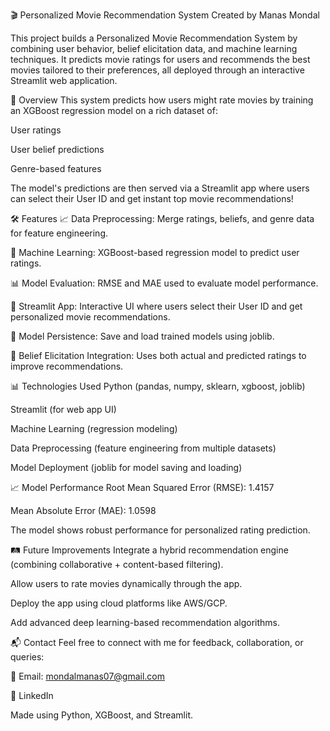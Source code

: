 🎬 Personalized Movie Recommendation System
Created by Manas Mondal

This project builds a Personalized Movie Recommendation System by combining user behavior, belief elicitation data, and machine learning techniques.
It predicts movie ratings for users and recommends the best movies tailored to their preferences, all deployed through an interactive Streamlit web application.

🚀 Overview
This system predicts how users might rate movies by training an XGBoost regression model on a rich dataset of:

User ratings

User belief predictions

Genre-based features

The model's predictions are then served via a Streamlit app where users can select their User ID and get instant top movie recommendations!

🛠 Features
📈 Data Preprocessing: Merge ratings, beliefs, and genre data for feature engineering.

🤖 Machine Learning: XGBoost-based regression model to predict user ratings.

📊 Model Evaluation: RMSE and MAE used to evaluate model performance.

🎨 Streamlit App: Interactive UI where users select their User ID and get personalized movie recommendations.

💾 Model Persistence: Save and load trained models using joblib.

🧠 Belief Elicitation Integration: Uses both actual and predicted ratings to improve recommendations.


📊 Technologies Used
Python (pandas, numpy, sklearn, xgboost, joblib)

Streamlit (for web app UI)

Machine Learning (regression modeling)

Data Preprocessing (feature engineering from multiple datasets)

Model Deployment (joblib for model saving and loading)



📈 Model Performance
Root Mean Squared Error (RMSE): 1.4157

Mean Absolute Error (MAE): 1.0598

The model shows robust performance for personalized rating prediction.

🛤 Future Improvements
Integrate a hybrid recommendation engine (combining collaborative + content-based filtering).

Allow users to rate movies dynamically through the app.

Deploy the app using cloud platforms like AWS/GCP.

Add advanced deep learning-based recommendation algorithms.

📬 Contact
Feel free to connect with me for feedback, collaboration, or queries:

📧 Email: mondalmanas07@gmail.com

🔗 LinkedIn

Made using Python, XGBoost, and Streamlit.
